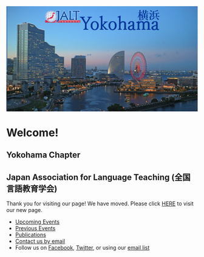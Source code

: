 <img align="center" src="images/banner.png">

# Welcome!

## Yokohama Chapter

## Japan Association for Language Teaching (全国言語教育学会)

Thank you for visiting our page!
We have moved. Please click [HERE](https://jalt.org/groups/chapters/yokohama) to visit our new page.

* [Upcoming Events](https://jalt.org/groups/chapters/yokohama)
* [Previous Events](previousevents)
* [Publications](publications)
* [Contact us by email](https://jalt.org/email/node/36/field_group_email)
* Follow us on [Facebook](https://www.facebook.com/YoJALTbr), [Twitter](http://twitter.com/YokohamaJalt), or using our [email list](https://mailchi.mp/841ad2c9e600/signupyojalt)

